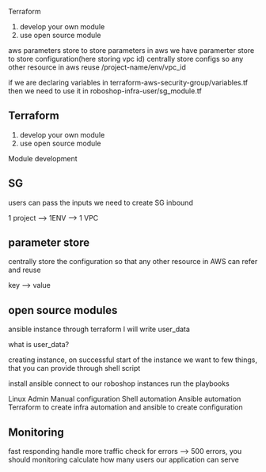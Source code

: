 Terraform
1. develop your own module
2. use open source module


aws parameters store
to store parameters in aws we have paramerter store to store configuration(here storing vpc id)
centrally store configs so any other resource in aws reuse
/project-name/env/vpc_id

if we are declaring variables in terraform-aws-security-group/variables.tf then we need to use it in roboshop-infra-user/sg_module.tf



Terraform
------------
1. develop your own module
2. use open source module

Module development

SG
---------
users can pass the inputs we need to create SG
inbound

1 project --> 1ENV --> 1 VPC

parameter store
-----------------
centrally store the configuration so that any other resource in AWS can refer and reuse

key --> value

open source modules
---------------------

ansible instance through terraform I will write user_data

what is user_data?

creating instance, on successful start of the instance we want to few things, that you can provide through shell script

install ansible
connect to our roboshop instances
run the playbooks

Linux Admin
Manual configuration
Shell automation
Ansible automation
Terraform to create infra automation and ansible to create configuration

Monitoring
------------------
fast responding
handle more traffic
check for errors --> 500 errors, you should monitoring
calculate how many users our application can serve
